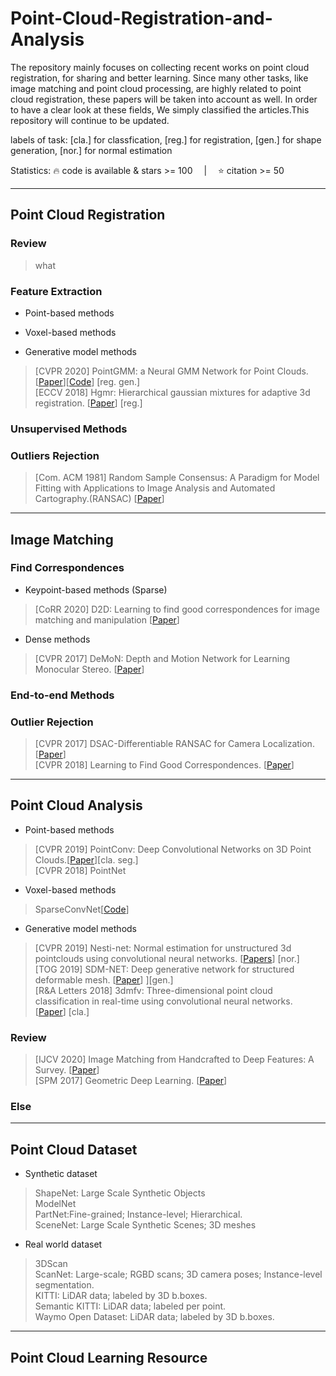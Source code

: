 # Point-Cloud-Registration-and-Analysis
The repository mainly focuses on collecting recent works on point cloud registration, for sharing and better learning. Since many other tasks, like image matching and point cloud processing, are highly related to point cloud registration, these papers will be taken into account as well. In order to have a clear look at these fields, We simply classified the articles.This repository will continue to be updated.

labels of task: [cla.] for classfication, [reg.] for registration, [gen.] for shape generation, [nor.] for normal estimation

Statistics: 🔥 code is available & stars >= 100  |  ⭐ citation >= 50

---------------------------------------------------
## Point Cloud Registration
### Review
> what 

### Feature Extraction
* Point-based methods

* Voxel-based methods

* Generative model methods
> [CVPR 2020] PointGMM: a Neural GMM Network for Point Clouds. [[Paper](https://ieeexplore.ieee.org/stamp/stamp.jsp?tp=&arnumber=9156692)][[Code](https://github.com/amirhertz/pointgmm)] [reg. gen.]  
> [ECCV 2018] Hgmr: Hierarchical gaussian mixtures for adaptive 3d registration. [[Paper](https://link.springer.com/content/pdf/10.1007%2F978-3-030-01267-0_43.pdf)] [reg.]

### Unsupervised Methods
>

### Outliers Rejection
> [Com. ACM 1981] Random Sample Consensus: A Paradigm for Model Fitting with Applications to Image Analysis and Automated Cartography.(RANSAC) [[Paper](https://dl.acm.org/doi/pdf/10.1145/358669.358692)]
---------------------------------------------------------------
## Image Matching
### Find Correspondences
* Keypoint-based methods (Sparse)
> [CoRR 2020] D2D: Learning to find good correspondences for image matching and manipulation [[Paper](https://arxiv.org/pdf/2007.08480.pdf)]

* Dense methods
> [CVPR 2017] DeMoN: Depth and Motion Network for Learning Monocular Stereo. [[Paper](https://ieeexplore.ieee.org/stamp/stamp.jsp?tp=&arnumber=8100079)]

### End-to-end Methods

### Outlier Rejection
> [CVPR 2017] DSAC-Differentiable RANSAC for Camera Localization. [[Paper](https://ieeexplore.ieee.org/stamp/stamp.jsp?tp=&arnumber=8099750)]  
> [CVPR 2018] Learning to Find Good Correspondences. [[Paper](https://openaccess.thecvf.com/content_cvpr_2018/papers/Yi_Learning_to_Find_CVPR_2018_paper.pdf)]
----------------------------------
## Point Cloud Analysis
* Point-based methods
> [CVPR 2019] PointConv: Deep Convolutional Networks on 3D Point Clouds.[[Paper](https://openaccess.thecvf.com/content_CVPR_2019/papers/Wu_PointConv_Deep_Convolutional_Networks_on_3D_Point_Clouds_CVPR_2019_paper.pdf)][cla. seg.]  
> [CVPR 2018] PointNet

* Voxel-based methods
> SparseConvNet[[Code](https://github.com/facebookresearch/SparseConvNet)]

* Generative model methods
> [CVPR 2019] Nesti-net: Normal estimation for unstructured 3d pointclouds using convolutional neural networks. [[Papers](https://openaccess.thecvf.com/content_CVPR_2019/papers/Ben-Shabat_Nesti-Net_Normal_Estimation_for_Unstructured_3D_Point_Clouds_Using_Convolutional_CVPR_2019_paper.pdf)] [nor.]  
> [TOG 2019] SDM-NET: Deep generative network for structured deformable mesh. [[Paper](https://dl.acm.org/doi/pdf/10.1145/3355089.3356488)] ][gen.]  
> [R&A Letters 2018] 3dmfv: Three-dimensional point cloud classification in real-time using convolutional neural networks. [[Paper](https://ieeexplore.ieee.org/stamp/stamp.jsp?tp=&arnumber=8394990)] [cla.]
> 

### Review
> [IJCV 2020] Image Matching from Handcrafted to Deep Features: A Survey. [[Paper](https://link.springer.com/content/pdf/10.1007/s11263-020-01359-2.pdf)]  
> [SPM 2017] Geometric Deep Learning. [[Paper](https://ieeexplore.ieee.org/stamp/stamp.jsp?tp=&arnumber=7974879)]
> 

### Else

---------------------------------------
## Point Cloud Dataset
* Synthetic dataset  
> ShapeNet: Large Scale Synthetic Objects  
> ModelNet  
> PartNet:Fine-grained; Instance-level; Hierarchical.  
> SceneNet: Large Scale Synthetic Scenes; 3D meshes
* Real world dataset
> 3DScan  
> ScanNet: Large-scale; RGBD scans; 3D camera poses; Instance-level segmentation.  
> KITTI: LiDAR data; labeled by 3D b.boxes.  
> Semantic KITTI: LiDAR data; labeled per point.  
> Waymo Open Dataset: LiDAR data; labeled by 3D b.boxes.


--------------------------------------
## Point Cloud Learning Resource
